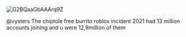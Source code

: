 
![G2BQaaGbAAArq9Z](https://github.com/user-attachments/assets/2e476380-c80a-4bd2-b9de-a4cc163af1b4)


@vysters The chiptole free burrito roblox incident 2021 had 13 million accounts joining and u were 12,9million of them
